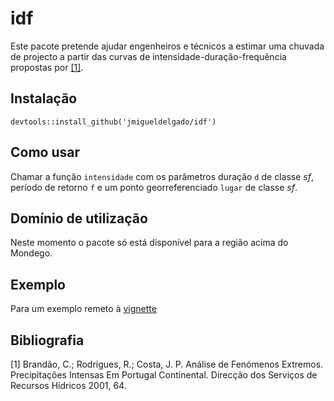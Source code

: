 # idf

Este pacote pretende ajudar engenheiros e técnicos a estimar uma chuvada de projecto a partir das curvas de intensidade-duração-frequência propostas por [[1]](#1).

## Instalação

```{r}
devtools::install_github('jmigueldelgado/idf')
```

## Como usar

Chamar a função `intensidade` com os parâmetros duração `d` de classe _sf_, período de retorno `f` e um ponto georreferenciado `lugar` de classe _sf_.

## Domínio de utilização

Neste momento o pacote só está disponível para a região acima do Mondego.

## Exemplo

Para um exemplo remeto à [vignette](vignettes/idf_bacia_sousa.md)

## Bibliografia
<a id="1">[1]</a> Brandão, C.; Rodrigues, R.; Costa, J. P. Análise de Fenómenos Extremos. Precipitações Intensas Em Portugal Continental. Direcção dos Serviços de Recursos Hídricos 2001, 64.
